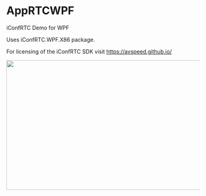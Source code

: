 # AppRTCWPF
iConfRTC Demo for WPF

Uses iConfRTC.WPF.X86 package.

For licensing of the iConfRTC SDK visit https://avspeed.github.io/

<!-- copy and paste. Modify height and width if desired. --> <a href="https://content.screencast.com/users/AVSPEEDInc.Suppo/folders/Default/media/34d75848-6afe-4dba-a280-ef465faa6fad/wpfquickdemo.gif"><img class="embeddedObject" src="https://content.screencast.com/users/AVSPEEDInc.Suppo/folders/Default/media/34d75848-6afe-4dba-a280-ef465faa6fad/wpfquickdemo.gif" width="600" height="338" border="0" /></a>